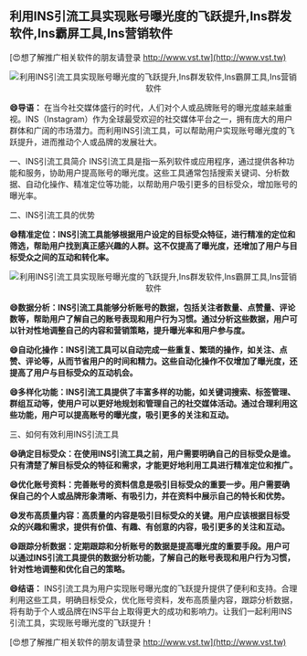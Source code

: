 ## **利用INS引流工具实现账号曝光度的飞跃提升,Ins群发软件,Ins霸屏工具,Ins营销软件**

[😍想了解推广相关软件的朋友请登录 http://www.vst.tw](http://www.vst.tw)

 <center><img src="https://vst.tw/MP4/tuiguang/png/0.png" alt="利用INS引流工具实现账号曝光度的飞跃提升,Ins群发软件,Ins霸屏工具,Ins营销软件"></center>

**😄导语：**
在当今社交媒体盛行的时代，人们对个人或品牌账号的曝光度越来越重视。INS（Instagram）作为全球最受欢迎的社交媒体平台之一，拥有庞大的用户群体和广阔的市场潜力。而利用INS引流工具，可以帮助用户实现账号曝光度的飞跃提升，进而推动个人或品牌的发展壮大。

一、INS引流工具简介
INS引流工具是指一系列软件或应用程序，通过提供各种功能和服务，协助用户提高账号的曝光度。这些工具通常包括搜索关键词、分析数据、自动化操作、精准定位等功能，以帮助用户吸引更多的目标受众，增加账号的曝光率。

二、INS引流工具的优势

**😄精准定位：INS引流工具能够根据用户设定的目标受众特征，进行精准的定位和筛选，帮助用户找到真正感兴趣的人群。这不仅提高了曝光度，还增加了用户与目标受众之间的互动和转化率。**

 <center><img src="https://vst.tw/MP4/tuiguang/png/3.png" alt="利用INS引流工具实现账号曝光度的飞跃提升,Ins群发软件,Ins霸屏工具,Ins营销软件"></center>

**😄数据分析：INS引流工具能够分析账号的数据，包括关注者数量、点赞量、评论数等，帮助用户了解自己的账号表现和用户行为习惯。通过分析这些数据，用户可以针对性地调整自己的内容和营销策略，提升曝光率和用户参与度。**

**😄自动化操作：INS引流工具可以自动完成一些重复、繁琐的操作，如关注、点赞、评论等，从而节省用户的时间和精力。这些自动化操作不仅增加了曝光度，还提高了用户与目标受众的互动机会。**

**😄多样化功能：INS引流工具提供了丰富多样的功能，如关键词搜索、标签管理、群组互动等，使用户可以更好地规划和管理自己的社交媒体活动。通过合理利用这些功能，用户可以提高账号的曝光度，吸引更多的关注和互动。**

三、如何有效利用INS引流工具

**😄确定目标受众：在使用INS引流工具之前，用户需要明确自己的目标受众是谁。只有清楚了解目标受众的特征和需求，才能更好地利用工具进行精准定位和推广。**

**😄优化账号资料：完善账号的资料信息是吸引目标受众的重要一步。用户需要确保自己的个人或品牌形象清晰、有吸引力，并在资料中展示自己的特长和优势。**

**😄发布高质量内容：高质量的内容是吸引目标受众的关键。用户应该根据目标受众的兴趣和需求，提供有价值、有趣、有创意的内容，吸引更多的关注和互动。**

**😄跟踪分析数据：定期跟踪和分析账号的数据是提高曝光度的重要手段。用户可以通过INS引流工具提供的数据分析功能，了解自己的账号表现和用户行为习惯，针对性地调整和优化自己的策略。**

**😄结语：**
INS引流工具为用户实现账号曝光度的飞跃提升提供了便利和支持。合理利用这些工具，明确目标受众，优化账号资料，发布高质量内容，跟踪分析数据，将有助于个人或品牌在INS平台上取得更大的成功和影响力。让我们一起利用INS引流工具，实现账号曝光度的飞跃提升！

[😍想了解推广相关软件的朋友请登录 http://www.vst.tw](http://www.vst.tw)



